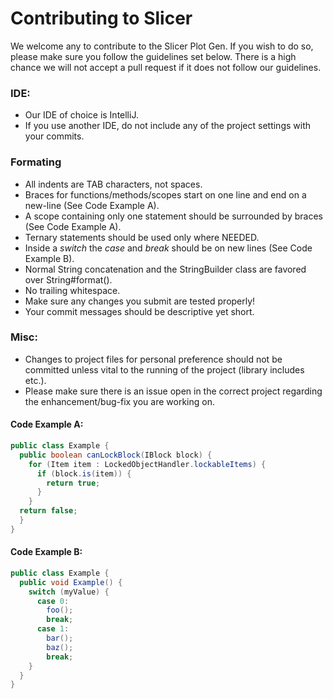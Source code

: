 # Contributing to Slicer

We welcome any to contribute to the Slicer Plot Gen. If you wish to do so, please make sure you follow the guidelines set below. There is a high chance we will not accept a pull request if it does not follow our guidelines.
### IDE:
* Our IDE of choice is IntelliJ.
* If you use another IDE, do not include any of the project settings with your commits.
### Formating
* All indents are TAB characters, not spaces.
* Braces for functions/methods/scopes start on one line and end on a new-line (See Code Example A).
* A scope containing only one statement should be surrounded by braces (See Code Example A).
* Ternary statements should be used only where NEEDED.
* Inside a *switch* the *case* and *break* should be on new lines (See Code Example B).
* Normal String concatenation and the StringBuilder class are favored over String#format().
* No trailing whitespace.
* Make sure any changes you submit are tested properly!
* Your commit messages should be descriptive yet short.
### Misc:
* Changes to project files for personal preference should not be committed unless vital to the running of the project (library includes etc.).
* Please make sure there is an issue open in the correct project regarding the enhancement/bug-fix you are working on.


#### Code Example A:
```java
public class Example {
  public boolean canLockBlock(IBlock block) {
    for (Item item : LockedObjectHandler.lockableItems) {
      if (block.is(item)) {
        return true;
      }
    }
  return false;
  }
}
```

#### Code Example B:
```java
public class Example {
  public void Example() {
    switch (myValue) {
      case 0:
        foo();
        break;
      case 1:
        bar();
        baz();
        break;
    }		
  }
}
```
